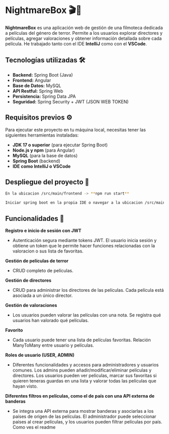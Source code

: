 # NightmareBox 🎬👻

**NightmareBox** es una aplicación web de gestión de una filmoteca dedicada a películas del género de terror. Permite a los usuarios explorar directores y películas, agregar valoraciones y obtener información detallada sobre cada película. He trabajado tanto con el IDE **IntelliJ** como con el **VSCode**.

## Tecnologías utilizadas 🛠️

- **Backend:** Spring Boot (Java)
- **Frontend:** Angular
- **Base de Datos:** MySQL
- **API Restful:** Spring Web
- **Persistencia:** Spring Data JPA
- **Seguridad:** Spring Security + JWT (JSON WEB TOKEN) 

## Requisitos previos ⚙️

Para ejecutar este proyecto en tu máquina local, necesitas tener las siguientes herramientas instaladas:

- **JDK 17 o superior** (para ejecutar Spring Boot)
- **Node.js y npm** (para Angular)
- **MySQL** (para la base de datos)
- **Spring Boot** (backend)
- **IDE como IntelliJ o VSCode**
  
## Despliegue del proyecto 🚀
```bash
En la ubicacion /src/main/frontend -> **npm run start**
```
```bash
Iniciar spring boot en la propia IDE o navegar a la ubicacion /src/main/java -> **./mvnw spring-boot:run**
```

## Funcionalidades 🔐
**Registro e inicio de sesión con JWT**
- Autenticación segura mediante tokens JWT. El usuario inicia sesión y obtiene un token que le permite hacer funciones relacionadas con la valoracion o sus lista de favoritas.

**Gestión de películas de terror**
- CRUD completo de películas.

**Gestión de directores**
- CRUD para administrar los directores de las películas. Cada película está asociada a un único director.

**Gestión de valoraciones**
- Los usuarios pueden valorar las películas con una nota. Se registra qué usuarios han valorado qué películas.

**Favorito**
- Cada usuario puede tener una lista de películas favoritas. Relación ManyToMany entre usuario y películas.

**Roles de usuario (USER, ADMIN)**
- Diferentes funcionalidades y accesos para administradores y usuarios comunes. Los admins pueden añadir/modificar/eliminar películas y directores. Los usuarios pueden ver películas, marcar sus favoritas si quieren teneras guardas en una lista y valorar todas las películas que hayan visto.

**Diferentes filtros en películas, como el de país con una API externa de banderas**
- Se integra una API externa para mostrar banderas y asociarlas a los países de origen de las películas. El administrador puede seleccionar países al crear películas, y los usuarios pueden filtrar películas por país. Como ves el readme
